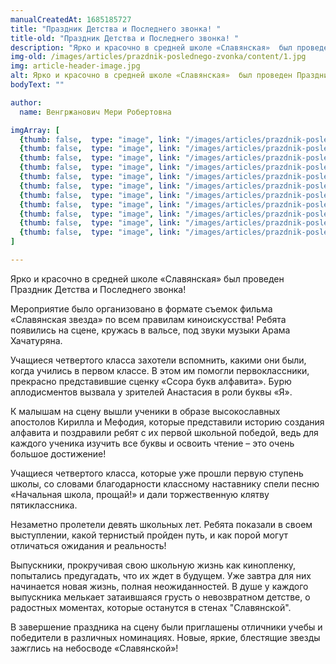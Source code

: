 ```yaml
---
manualCreatedAt: 1685185727
title: "Праздник Детства и Последнего звонка! " 
title-old: "Праздник Детства и Последнего звонка! "
description: "Ярко и красочно в средней школе «Славянская»  был проведен Праздник Детства и Последнего звонка"
img-old: /images/articles/prazdnik-poslednego-zvonka/content/1.jpg
img: article-header-image.jpg
alt: Ярко и красочно в средней школе «Славянская»  был проведен Праздник Детства и Последнего звонка
bodyText: ""

author:
  name: Венгржанович Мери Робертовна

imgArray: [
  {thumb: false,  type: "image", link: "/images/articles/prazdnik-poslednego-zvonka/content/0.jpg",  text: "Ярко и красочно в средней школе «Славянская»  был проведен Праздник Детства и Последнего звонка - 0"},
  {thumb: false,  type: "image", link: "/images/articles/prazdnik-poslednego-zvonka/content/1.jpg",  text: "Ярко и красочно в средней школе «Славянская»  был проведен Праздник Детства и Последнего звонка - 1"},
  {thumb: false,  type: "image", link: "/images/articles/prazdnik-poslednego-zvonka/content/2.jpg",  text: "Ярко и красочно в средней школе «Славянская»  был проведен Праздник Детства и Последнего звонка - 2"},
  {thumb: false,  type: "image", link: "/images/articles/prazdnik-poslednego-zvonka/content/3.jpg",  text: "Ярко и красочно в средней школе «Славянская»  был проведен Праздник Детства и Последнего звонка - 3"},
  {thumb: false,  type: "image", link: "/images/articles/prazdnik-poslednego-zvonka/content/4.jpg",  text: "Ярко и красочно в средней школе «Славянская»  был проведен Праздник Детства и Последнего звонка - 4"},
  {thumb: false,  type: "image", link: "/images/articles/prazdnik-poslednego-zvonka/content/5.jpg",  text: "Ярко и красочно в средней школе «Славянская»  был проведен Праздник Детства и Последнего звонка - 5"},
  {thumb: false,  type: "image", link: "/images/articles/prazdnik-poslednego-zvonka/content/6.jpg",  text: "Ярко и красочно в средней школе «Славянская»  был проведен Праздник Детства и Последнего звонка - 6"},
  {thumb: false,  type: "image", link: "/images/articles/prazdnik-poslednego-zvonka/content/6.jpg",  text: "Ярко и красочно в средней школе «Славянская»  был проведен Праздник Детства и Последнего звонка - 7"},
  {thumb: false,  type: "image", link: "/images/articles/prazdnik-poslednego-zvonka/content/6.jpg",  text: "Ярко и красочно в средней школе «Славянская»  был проведен Праздник Детства и Последнего звонка - 8"},
  {thumb: false,  type: "image", link: "/images/articles/prazdnik-poslednego-zvonka/content/6.jpg",  text: "Ярко и красочно в средней школе «Славянская»  был проведен Праздник Детства и Последнего звонка - 9"},
  {thumb: false,  type: "image", link: "/images/articles/prazdnik-poslednego-zvonka/content/6.jpg",  text: "Ярко и красочно в средней школе «Славянская»  был проведен Праздник Детства и Последнего звонка - 10"},
]

---
```


<p>Ярко и красочно в средней школе «Славянская»  был проведен Праздник Детства и Последнего звонка! </p> 
<p>Мероприятие было организовано в формате съемок фильма «Славянская звезда» по всем правилам киноискусства! Ребята появились на сцене, кружась в вальсе, под звуки музыки Арама Хачатуряна.  </p> 
<p>Учащиеся четвертого класса захотели вспомнить, какими они были, когда учились в первом классе. В этом им помогли первоклассники, прекрасно представившие сценку «Ссора букв алфавита». Бурю аплодисментов вызвала у зрителей  Анастасия в роли буквы «Я».</p>
<p>К малышам на сцену вышли ученики в образе высокославных апостолов Кирилла и Мефодия, которые представили  историю создания алфавита и поздравили ребят с их первой школьной победой, ведь для каждого ученика изучить все буквы и освоить чтение – это очень большое достижение! </p>
<p>Учащиеся четвертого класса, которые уже прошли первую ступень школы, со словами благодарности классному наставнику спели песню «Начальная школа, прощай!» и дали торжественную клятву пятиклассника.</p>
<p>Незаметно пролетели девять школьных лет. Ребята показали в своем выступлении, какой тернистый пройден путь, и  как порой могут отличаться ожидания и реальность!</p>
<p>Выпускники, прокручивая свою школьную жизнь как кинопленку, попытались предугадать, что их ждет в будущем. Уже завтра для них начинается новая жизнь, полная неожиданностей. В душе у каждого выпускника мелькает затаившаяся грусть о невозвратном детстве, о радостных моментах, которые останутся в стенах "Славянской".</p>
<p>В завершение праздника на сцену были приглашены отличники учебы и победители в различных номинациях. Новые, яркие,  блестящие звезды зажглись на небосводе «Славянской»!</p>

<br>
<br>
<br>

